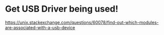 # Get USB Driver being used!
https://unix.stackexchange.com/questions/60078/find-out-which-modules-are-associated-with-a-usb-device
